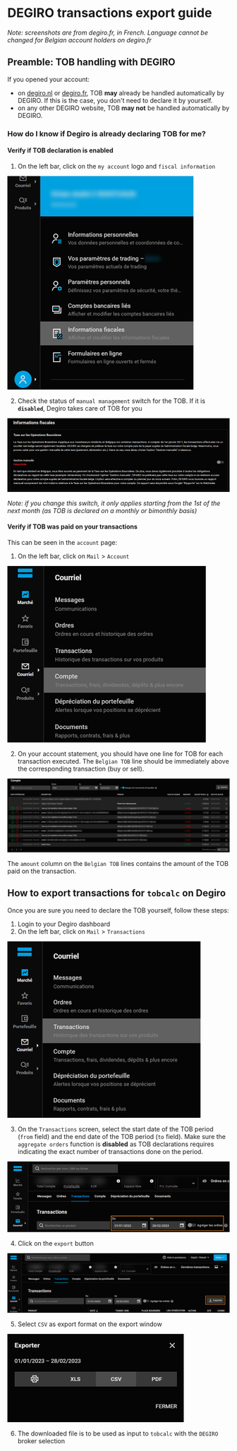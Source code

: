 # DEGIRO transactions export guide

*Note: screenshots are from degiro.fr, in French. Language cannot be changed for Belgian account holders on degiro.fr*

## Preamble: TOB handling with DEGIRO

If you opened your account:
* on [degiro.nl](https://www.degiro.nl) or [degiro.fr](https://www.degiro.fr), TOB **may** already be handled automatically by DEGIRO. If this is the case, you don't need to declare it by yourself.
* on any other DEGIRO website, TOB **may not** be handled automatically by DEGIRO.

### How do I know if Degiro is already declaring TOB for me?

#### Verify if TOB declaration is enabled

1. On the left bar, click on the `my account` logo and `fiscal information`

![DEGIRO My Account > Tax Information](../images/degiro-checktob-fiscal-menu.png)

2. Check the status of `manual management` switch for the TOB. If it is **`disabled`**, Degiro takes care of TOB for you

![DEGIRO TOB Management screen](../images/degiro-checktob-tob-management-status.png)


*Note: if you change this switch, it only applies starting from the 1st of the next month (as TOB is declared on a monthly or bimonthly basis)*

#### Verify if TOB was paid on your transactions

This can be seen in the `account` page:

1. On the left bar, click on `Mail` > `Account`

![DEGIRO account menu](../images/degiro-checktob-tob-account-menu.png)

2. On your account statement, you should have one line for TOB for each transaction executed. The `Belgian TOB` line should be immediately above the corresponding transaction (buy or sell).

![DEGIRO account TOB example](../images/degiro-checktob-tob-account-example.png)

The `amount` column on the `Belgian TOB` lines contains the amount of the TOB paid on the transaction.

## How to export transactions for `tobcalc` on Degiro

Once you are sure you need to declare the TOB yourself, follow these steps:

1. Login to your Degiro dashboard
2. On the left bar, click on `Mail` > `Transactions`

![DEGIRO transactions menu](../images/degiro-menu-transactions.png)

3. On the `Transactions` screen, select the start date of the TOB period (`from` field) and the end date of the TOB period (`to` field). Make sure the `aggregate orders` function is **disabled** as TOB declarations requires indicating the exact number of transactions done on the period.

![DEGIRO set transactions log dates](../images/degiro-transactions-set-dates.png)

4. Click on the `export` button

![DEGIRO transactions export button](../images/degiro-transactions-export-button.png)

5. Select `CSV` as export format on the export window

![DEGIRO transactions export button](../images/degiro-transactions-export-window.png)

6. The downloaded file is to be used as input to `tobcalc` with the `DEGIRO` broker selection